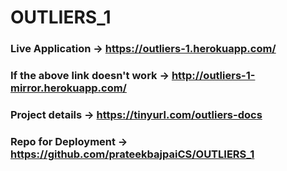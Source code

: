 # OUTLIERS_1

### Live Application -> https://outliers-1.herokuapp.com/

### If the above link doesn't work -> http://outliers-1-mirror.herokuapp.com/

### Project details -> https://tinyurl.com/outliers-docs

### Repo for Deployment -> https://github.com/prateekbajpaiCS/OUTLIERS_1
